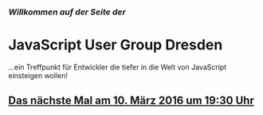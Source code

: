 ### *Willkommen auf der Seite der*

# JavaScript User Group Dresden


…ein Treffpunkt für Entwickler die tiefer in die Welt von JavaScript einsteigen wollen!

## [Das nächste Mal am 10. März **2016** um 19:30 Uhr](#5treffenderusergroup)
